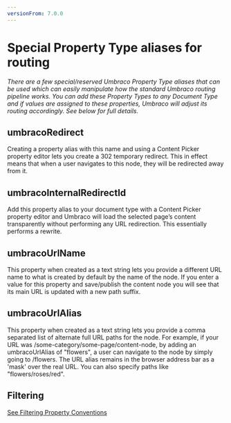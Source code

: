 ```yaml
---
versionFrom: 7.0.0
---
```


# Special Property Type aliases for routing

_There are a few special/reserved Umbraco Property Type aliases that can be used which can easily 
manipulate how the standard Umbraco routing pipeline works. You can add these Property Types to any Document Type
and if values are assigned to these properties, Umbraco will adjust its routing accordingly. See below for full details._

## umbracoRedirect

Creating a property alias with this name and using a Content Picker property editor lets you create a 302 temporary redirect. 
This in effect means that when a user navigates to this node, they will be redirected away from it.

## umbracoInternalRedirectId

Add this property alias to your document type with a Content Picker property editor and 
Umbraco will load the selected page’s content transparently without performing any URL redirection. 
This essentially performs a rewrite.

## umbracoUrlName

This property when created as a text string lets you provide a different URL name to what is created by default by the name of the node.
If you enter a value for this property and save/publish the content node you will see that its main URL is updated with a new path suffix.

## umbracoUrlAlias

This property when created as a text string lets you provide a comma separated 
list of alternate full URL paths for the node. For example, if your URL was /some-category/some-page/content-node, 
by adding an umbracoUrlAlias of "flowers", a user can navigate to the node by simply going to /flowers. 
The URL alias remains in the browser address bar as a 'mask' over the real URL. You can also specify paths like "flowers/roses/red".

## Filtering

[See Filtering Property Conventions](../Querying/IPublishedContent/Collections.md#filtering-conventions)
